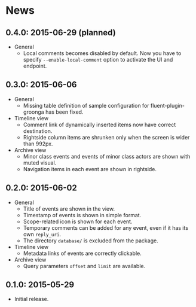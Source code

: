 # News

## 0.4.0: 2015-06-29 (planned)

 * General
   * Local comments becomes disabled by default.
     Now you have to specify `--enable-local-comment` option to activate the UI and endpoint.

## 0.3.0: 2015-06-06

 * General
   * Missing table definition of sample configuration for fluent-plugin-groonga has been fixed.
 * Timeline view
   * Comment link of dynamically inserted items now have correct destination.
   * Rightside column items are shrunken only when the screen is wider than 992px.
 * Archive view
   * Minor class events and events of minor class actors are shown with muted visual.
   * Navigation items in each event are shown in rightside.

## 0.2.0: 2015-06-02

 * General
   * Title of events are shown in the view.
   * Timestamp of events is shown in simple format.
   * Scope-related icon is shown for each event.
   * Temporary comments can be added for any event, even if it has its own `reply_uri`.
   * The directory `database/` is excluded from the package.
 * Timeline view
   * Metadata links of events are correctly clickable.
 * Archive view
   * Query parameters `offset` and `limit` are available.

## 0.1.0: 2015-05-29

 * Initial release.
